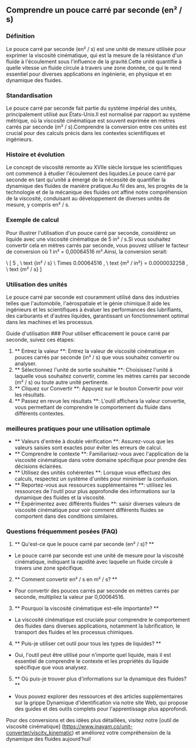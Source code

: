 ## Comprendre un pouce carré par seconde (en² / s)

### Définition
Le pouce carré par seconde (en² / s) est une unité de mesure utilisée pour exprimer la viscosité cinématique, qui est la mesure de la résistance d'un fluide à l'écoulement sous l'influence de la gravité.Cette unité quantifie à quelle vitesse un fluide circule à travers une zone donnée, ce qui le rend essentiel pour diverses applications en ingénierie, en physique et en dynamique des fluides.

### Standardisation
Le pouce carré par seconde fait partie du système impérial des unités, principalement utilisé aux États-Unis.Il est normalisé par rapport au système métrique, où la viscosité cinématique est souvent exprimée en mètres carrés par seconde (m² / s).Comprendre la conversion entre ces unités est crucial pour des calculs précis dans les contextes scientifiques et ingénieurs.

### Histoire et évolution
Le concept de viscosité remonte au XVIIe siècle lorsque les scientifiques ont commencé à étudier l'écoulement des liquides.Le pouce carré par seconde en tant qu'unité a émergé de la nécessité de quantifier la dynamique des fluides de manière pratique.Au fil des ans, les progrès de la technologie et de la mécanique des fluides ont affiné notre compréhension de la viscosité, conduisant au développement de diverses unités de mesure, y compris en² / s.

### Exemple de calcul
Pour illustrer l'utilisation d'un pouce carré par seconde, considérez un liquide avec une viscosité cinématique de 5 in² / s.Si vous souhaitez convertir cela en mètres carrés par seconde, vous pouvez utiliser le facteur de conversion où 1 in² = 0,00064516 m².Ainsi, la conversion serait:

\ [
5 \, \ text {in² / s} \ Times 0.00064516 \, \ text {m² / in²} = 0.0000032258 \, \ text {m² / s}
\]

### Utilisation des unités
Le pouce carré par seconde est couramment utilisé dans des industries telles que l'automobile, l'aérospatiale et le génie chimique.Il aide les ingénieurs et les scientifiques à évaluer les performances des lubrifiants, des carburants et d'autres liquides, garantissant un fonctionnement optimal dans les machines et les processus.

Guide d'utilisation ###
Pour utiliser efficacement le pouce carré par seconde, suivez ces étapes:
1. ** Entrez la valeur **: Entrez la valeur de viscosité cinématique en pouces carrés par seconde (in² / s) que vous souhaitez convertir ou analyser.
2. ** Sélectionnez l'unité de sortie souhaitée **: Choisissez l'unité à laquelle vous souhaitez convertir, comme les mètres carrés par seconde (m² / s) ou toute autre unité pertinente.
3. ** Cliquez sur Convertir **: Appuyez sur le bouton Convertir pour voir les résultats.
4. ** Passez en revue les résultats **: L'outil affichera la valeur convertie, vous permettant de comprendre le comportement du fluide dans différents contextes.

### meilleures pratiques pour une utilisation optimale
- ** Valeurs d'entrée à double vérification **: Assurez-vous que les valeurs saisies sont exactes pour éviter les erreurs de calcul.
- ** Comprendre le contexte **: Familiarisez-vous avec l'application de la viscosité cinématique dans votre domaine spécifique pour prendre des décisions éclairées.
- ** Utilisez des unités cohérentes **: Lorsque vous effectuez des calculs, respectez un système d'unités pour minimiser la confusion.
- ** Reportez-vous aux ressources supplémentaires **: utilisez les ressources de l'outil pour plus approfondie des informations sur la dynamique des fluides et la viscosité.
- ** Expérimentez avec différents fluides **: saisir diverses valeurs de viscosité cinématique pour voir comment différents fluides se comportent dans des conditions similaires.

### Questions fréquemment posées (FAQ)

1. ** Qu'est-ce que le pouce carré par seconde (en² / s)? **
- Le pouce carré par seconde est une unité de mesure pour la viscosité cinématique, indiquant la rapidité avec laquelle un fluide circule à travers une zone spécifique.

2. ** Comment convertir en² / s en m² / s? **
- Pour convertir des pouces carrés par seconde en mètres carrés par seconde, multipliez la valeur par 0,00064516.

3. ** Pourquoi la viscosité cinématique est-elle importante? **
- La viscosité cinématique est cruciale pour comprendre le comportement des fluides dans diverses applications, notamment la lubrification, le transport des fluides et les processus chimiques.

4. ** Puis-je utiliser cet outil pour tous les types de liquides? **
- Oui, l'outil peut être utilisé pour n'importe quel liquide, mais il est essentiel de comprendre le contexte et les propriétés du liquide spécifique que vous analysez.

5. ** Où puis-je trouver plus d'informations sur la dynamique des fluides? **
- Vous pouvez explorer des ressources et des articles supplémentaires sur la grippe Dynamique d'identification via notre site Web, qui propose des guides et des outils complets pour l'apprentissage plus approfondi.

Pour des conversions et des idées plus détaillées, visitez notre [outil de viscosité cinématique] (https://www.inayam.co/unit-converter/viscity_kinematic) et améliorez votre compréhension de la dynamique des fluides aujourd'hui!